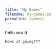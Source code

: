 ```yaml
---
title: "My Games"
filename: my-games.md
permalink: /games/
---
```


hello world

```
hows it going???
```
